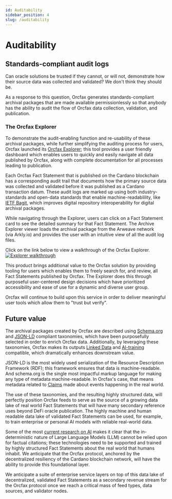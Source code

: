 ```yaml
---
id: Auditability
sidebar_position: 4
slug: /auditability
---
```


# Auditability

## Standards-compliant audit logs

Can oracle solutions be trusted if they cannot, or will not, demonstrate how
their source data was collected and validated? We don't think they should be.

As a response to this question, Orcfax generates standards-compliant archival
packages that are made available permissionlessly so that anybody has the
ability to audit the flow of Orcfax data collection, validation, and
publication.

### The Orcfax Explorer

To demonstrate the audit-enabling function and re-usability of these archival
packages, while further simplifying the auditing process for users, Orcfax
launched its [Orcfax Explorer][explorer-1]; this tool provides a user friendly
dashboard which enables users to quickly and easily navigate all data published
by Orcfax, along with complete documentation for all processes leading to
publication.

Each Orcfax Fact Statement that is published on the Cardano blockchain has a
corresponding audit trail that documents how the primary source data was
collected and validated before it was published as a Cardano transaction datum.
These audit logs are marked up using both industry-standards and open-data
standards that enable machine-readablility, like [IETF Bagit][bagit-1], which
improves digital repository interoperability for digital archival packages.

While navigating through the Explorer, users can click on a Fact Statement card
to see the detailed summary for that Fact Statement. The Archive Explorer viewer
loads the archival package from the Arweave network (via Arkly.io) and provides
the user with an intuitive view of all the audit log files.

Click on the link below to view a walkthrough of the Orcfax Explorer.
[![Explorer walkthrough](https://img.youtube.com/vi/MVLOBT58PlA/0.jpg)](https://www.youtube.com/watch?v=MVLOBT58PlA)

This product brings additional value to the Orcfax solution by providing tooling
for users which enables them to freely search for, and review, all Fact
Statements published by Orcfax. The Explorer does this through purposeful
user-centered design decisions which have prioritized accessibility and ease of
use for a dynamic and diverse user group.

Orcfax will continue to build upon this service in order to deliver meaningful
user tools which allow them to "trust but verify".

[explorer-1]: https://explorer.orcfax.io/
[bagit-1]: https://datatracker.ietf.org/doc/rfc8493/

## Future value

The archival packages created by Orcfax are described using
[Schema.org][schema-1] and [JSON-LD][jsonld-1] compliant taxonomies, which have
been purposefully selected in order to enrich Orcfax data. Additionally, by
leveraging these taxonomies, Orcfax makes its outputs [Linked
Data][linkeddata-1] and [AI-training][ai-1] compatible, which dramatically
enhances downstream value.

JSON-LD is the most widely used serialization of the Resource Description
Framework (RDF); this framework ensures that data is machine-readable. And
schema.org is the single most impactful markup language for making any type of
metadata machine-readable. In Orcfax's case, that means metadata related to
[Claims][claim-1] made about events happening in the real world.

The use of these taxonomies, and the resulting highly structured data, will
perfectly position Orcfax feeds to serve as the source of a growing data lake of
real world Fact Statements that will have many secondary reference uses beyond
DeFi oracle publication. The highly machine and human readable data lake of
validated Fact Statements can be used, for example, to train enterprise or
personal AI models with reliable real-world data.

Some of the most [current research on AI][ai-2] makes it clear that the
in-deterministic nature of Large Language Models (LLM) cannot be relied upon for
factual citations; these technologies need to be supported and trained by highly
structured Fact Statements about the real world that humans inhabit. We
anticipate that the Orcfax protocol, anchored by the decentralized resiliency of
the Cardano blockchain network, will have the ability to provide this
foundational layer.

We anticipate a suite of enterprise service layers on top of this data lake of
decentralized, validated Fact Statements as a secondary revenue stream for the
Orcfax protocol once we reach a critical mass of feed types, data sources, and
validator nodes.

[schema-1]: https://schema.org
[jsonld-1]: https://json-ld.org/
[linkeddata-1]: https://en.wikipedia.org/wiki/Linked_data
[ai-1]:
    https://www.telusinternational.com/insights/ai-data/article/how-to-train-ai
[claim-1]: https://schema.org/Claim
[ai-2]: https://www.youtube.com/watch?v=cEyHsMzbZBs
